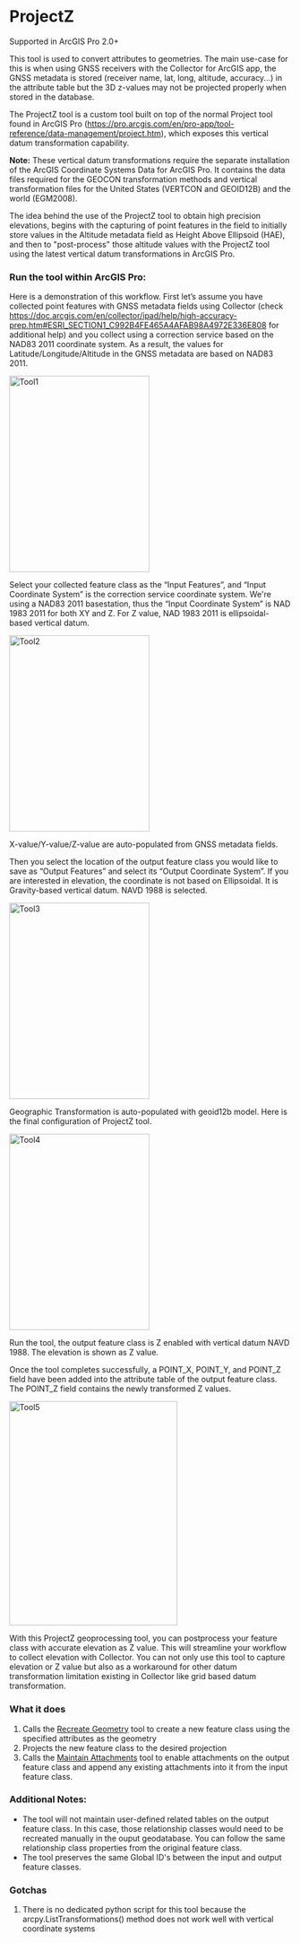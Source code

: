 # ProjectZ
Supported in ArcGIS Pro 2.0+

This tool is used to convert attributes to geometries. The main use-case for this is when using GNSS receivers with the Collector for ArcGIS app, the GNSS metadata is stored (receiver name, lat, long, altitude, accuracy...) in the attribute table but the 3D z-values may not be projected properly when stored in the database. 

The ProjectZ tool is a custom tool built on top of the normal Project tool found in ArcGIS Pro (https://pro.arcgis.com/en/pro-app/tool-reference/data-management/project.htm), which exposes this vertical datum transformation capability.

**Note:** These vertical datum transformations require the separate installation of the ArcGIS Coordinate Systems Data for ArcGIS Pro. It contains the data files required for the GEOCON transformation methods and vertical transformation files for the United States (VERTCON and GEOID12B) and the world (EGM2008).

The idea behind the use of the ProjectZ tool to obtain high precision elevations, begins with the capturing of point features in the field to initially store values in the Altitude metadata field as Height Above Ellipsoid (HAE), and then to "post-process" those altitude values with the ProjectZ tool using the latest vertical datum transformations in ArcGIS Pro. 

### Run the tool within ArcGIS Pro:
Here is a demonstration of this workflow. First let’s assume you have collected point features with GNSS metadata fields using Collector (check https://doc.arcgis.com/en/collector/ipad/help/high-accuracy-prep.htm#ESRI_SECTION1_C992B4FE465A4AFAB98A4972E336E808 for additional help) and you collect using a correction service based on the NAD83 2011 coordinate system. As a result, the values for Latitude/Longitude/Altitude in the GNSS metadata are based on NAD83 2011.

<img src="https://user-images.githubusercontent.com/24723464/55260526-e2920a00-5225-11e9-814d-504f86dcd822.png" alt="Tool1" width="250" height="350">

Select your collected feature class as the “Input Features”, and “Input Coordinate System” is the correction service coordinate system. We're using a NAD83 2011 basestation, thus the “Input Coordinate System” is NAD 1983 2011 for both XY and Z. For Z value, NAD 1983 2011 is ellipsoidal-based vertical datum. 

<img src="https://user-images.githubusercontent.com/24723464/55260856-b4f99080-5226-11e9-80d9-e1d3febb00dd.png" alt="Tool2" width="250" height="350">

X-value/Y-value/Z-value are auto-populated from GNSS metadata fields.

Then you select the location of the output feature class you would like to save as “Output Features” and select its “Output Coordinate System”. If you are interested in elevation, the coordinate is not based on Ellipsoidal. It is Gravity-based vertical datum. NAVD 1988 is selected. 

<img src="https://user-images.githubusercontent.com/24723464/55260979-fb4eef80-5226-11e9-919e-d10471597676.png" alt="Tool3" width="250" height="350">

Geographic Transformation is auto-populated with geoid12b model. Here is the final configuration of ProjectZ tool. 

<img src="https://user-images.githubusercontent.com/24723464/55260987-0013a380-5227-11e9-9ed9-5a219b727edd.png" alt="Tool4" width="250" height="350">

Run the tool, the output feature class is Z enabled with vertical datum NAVD 1988. The elevation is shown as Z value. 

Once the tool completes successfully, a POINT_X, POINT_Y, and POINT_Z field have been added into the attribute table of the output feature class. The POINT_Z field contains the newly transformed Z values.

<img src="https://user-images.githubusercontent.com/24723464/55261242-a52e7c00-5227-11e9-9d81-84d748a98b49.png" alt="Tool5" width="300" height="400">

With this ProjectZ geoprocessing tool, you can postprocess your feature class with accurate elevation as Z value. This will streamline your workflow to collect elevation with Collector. You can not only use this tool to capture elevation or Z value but also as a workaround for other datum transformation limitation existing in Collector like grid based datum transformation. 


### What it does
1. Calls the [Recreate Geometry](scripts/recreate_geometry.md) tool to create a new feature class using the specified attributes as the geometry
2. Projects the new feature class to the desired projection
3. Calls the [Maintain Attachments](scripts/maintain_attachments.py) tool to enable attachments on the output feature class and append any existing attachments into it from the input feature class. 

### Additional Notes:
 - The tool will not maintain user-defined related tables on the output feature class. In this case, those relationship classes would need to be recreated manually in the ouput geodatabase. You can follow the same relationship class properties from the original feature class. 
 - The tool preserves the same Global ID's between the input and output feature classes.

### Gotchas
1. There is no dedicated python script for this tool because the arcpy.ListTransformations() method does not work well with vertical coordinate systems
